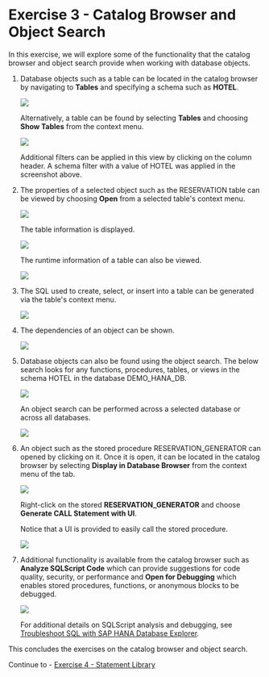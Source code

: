 # Exercise 3 - Catalog Browser and Object Search

In this exercise, we will explore some of the functionality that the catalog browser and object search provide when working with database objects. 

1. Database objects such as a table can be located in the catalog browser by navigating to **Tables** and specifying a schema such as **HOTEL**.

    ![](images/TablesInCatalogBrowser.png)

    Alternatively, a table can be found by selecting **Tables** and choosing **Show Tables** from the context menu.
    
    ![](images/TablesInCatalogBrowser2.png)

    Additional filters can be applied in this view by clicking on the column header.  A schema filter with a value of HOTEL was applied in the screenshot above.

2. The properties of a selected object such as the RESERVATION table can be viewed by choosing **Open** from a selected table's context menu.

    ![](images/OpenTable.png)

    The table information is displayed.

    ![](images/TableColumns.png)

    The runtime information of a table can also be viewed.

    ![](images/RuntimeInformation.png)

3.  The SQL used to create, select, or insert into a table can be generated via the table's context menu. 

    ![](images/GenerateCreate.png)

4. The dependencies of an object can be shown.  

    ![](images/FindDepencies.png)

5. Database objects can also be found using the object search.  The below search looks for any functions, procedures, tables, or views in the schema HOTEL in the database DEMO_HANA_DB. 

    ![](images/ObjectSearch.png)

    An object search can be performed across a selected database or across all databases.

    ![](images/SearchAcrossAllDatabases.png)

6. An object such as the stored procedure RESERVATION_GENERATOR can opened by clicking on it.  Once it is open, it can be located in the catalog browser by selecting **Display in Database Browser** from the context menu of the tab.

    ![](images/RevealInCatalogBrowser.png)

    Right-click on the stored **RESERVATION_GENERATOR** and choose **Generate CALL Statement with UI**.

    Notice that a UI is provided to easily call the stored procedure.

    ![](images/CallStoredProcedure.png)

7. Additional functionality is available from the catalog browser such as **Analyze SQLScript Code** which can provide suggestions for code quality, security, or performance and **Open for Debugging** which enables stored procedures, functions, or anonymous blocks to be debugged. 

    ![](images/AnalyzeSQLScriptCode.png)

    For additional details on SQLScript analysis and debugging, see [Troubleshoot SQL with SAP HANA Database Explorer](https://developers.sap.com/tutorials/hana-dbx-troubleshooting.html).

This concludes the exercises on the catalog browser and object search.

Continue to - [Exercise 4 - Statement Library ](../ex4/README.md)